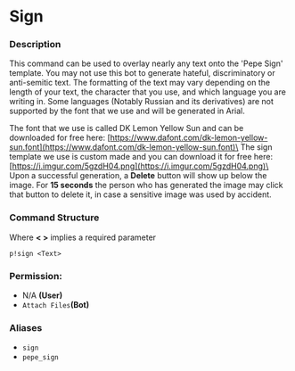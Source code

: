 # Sign

### Description

This command can be used to overlay nearly any text onto the 'Pepe Sign' template. You may not use this bot to generate hateful, discriminatory or anti-semitic text. The formatting of the text may vary depending on the length of your text, the character that you use, and which language you are writing in. Some languages (Notably Russian and its derivatives) are not supported by the font that we use and will be generated in Arial.

The font that we use is called DK Lemon Yellow Sun and can be downloaded for free here: [https://www.dafont.com/dk-lemon-yellow-sun.font](https://www.dafont.com/dk-lemon-yellow-sun.font)\
The sign template we use is custom made and you can download it for free here:\
[https://i.imgur.com/5gzdH04.png](https://i.imgur.com/5gzdH04.png)\
\
Upon a successful generation, a **Delete** button will show up below the image. For **15 seconds** the person who has generated the image may click that button to delete it, in case a sensitive image was used by accident.

### Command Structure

Where **< >** implies a required parameter

```
p!sign <Text>
```

### **Permission:**

* N/A **(User)**
* `Attach Files`**(Bot)**

### Aliases

* `sign`
* `pepe_sign`

